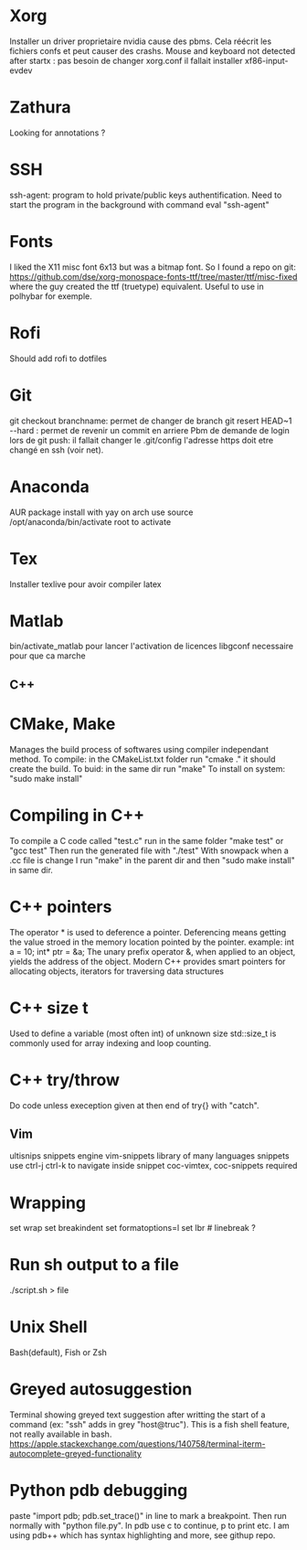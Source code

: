 # Xorg
Installer un driver proprietaire nvidia cause des pbms. Cela réécrit les fichiers confs et peut causer des crashs.
Mouse and keyboard not detected after startx : pas besoin de changer xorg.conf il fallait installer xf86-input-evdev

# Zathura
Looking for annotations ?

# SSH
ssh-agent: program to hold private/public keys authentification.
Need to start the program in the background with command 
	eval "ssh-agent"

# Fonts
I liked the X11 misc font 6x13 but was a bitmap font.
So I found a repo on git: https://github.com/dse/xorg-monospace-fonts-ttf/tree/master/ttf/misc-fixed
where the guy created the ttf (truetype) equivalent. Useful to use in polhybar for exemple.

# Rofi
Should add rofi to dotfiles

# Git
git checkout branchname: permet de changer de branch
git resert HEAD~1 --hard : permet de revenir un commit en arriere
Pbm de demande de login lors de git push: il fallait changer le .git/config 
l'adresse https doit etre changé en ssh (voir net).

# Anaconda
AUR package install with yay on arch
use source /opt/anaconda/bin/activate root to activate 

# Tex
Installer texlive pour avoir compiler latex

# Matlab
bin/activate_matlab pour lancer l'activation de licences
libgconf necessaire pour que ca marche


## C++
# CMake, Make 
Manages the build process of softwares using compiler independant method.
To compile: in the CMakeList.txt folder run "cmake ." it should create the build.
To buid: in the same dir run "make"
To install on system: "sudo make install"
# Compiling in C++
To compile a C code called "test.c" run in the same folder "make test" or "gcc test"
Then run the generated file with "./test"
With snowpack when a .cc file is change I run "make" in the parent dir and then "sudo make install" in same dir.
# C++ pointers
The operator * is used to deference a pointer.
Deferencing means getting the value stroed in the  memory location pointed by the pointer.
example:
int a = 10;
int* ptr = &a;
The unary prefix operator &, when applied to an object, yields the address of the object.
Modern C++ provides smart pointers for allocating objects, iterators for traversing data structures
# C++ size t
Used to define a variable (most often int) of unknown size
std::size_t is commonly used for array indexing and loop counting. 
# C++ try/throw
Do code unless exeception given at then end of try{} with "catch".

## Vim
ultisnips snippets engine
vim-snippets library of many languages snippets
use ctrl-j ctrl-k to navigate inside snippet
coc-vimtex, coc-snippets required
# Wrapping
set wrap
set breakindent
set formatoptions=l
set lbr # linebreak ?

# Run sh output to a file
./script.sh > file

# Unix Shell
Bash(default), Fish or Zsh
# Greyed autosuggestion
Terminal showing greyed text suggestion after writting the start of a command (ex: "ssh" adds in grey "host@truc").
This is a fish shell feature, not really available in bash.
https://apple.stackexchange.com/questions/140758/terminal-iterm-autocomplete-greyed-functionality

# Python pdb debugging
paste "import pdb; pdb.set_trace()" in line to mark a breakpoint. 
Then run normally with "python file.py". In pdb use c to continue, p to print etc.
I am using pdb++ which has syntax highlighting and more, see githup repo.

